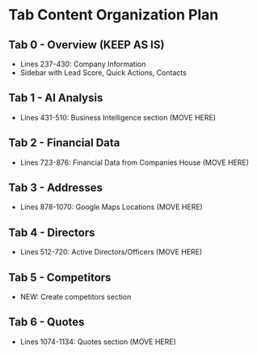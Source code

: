 # Tab Content Organization Plan

## Tab 0 - Overview (KEEP AS IS)
- Lines 237-430: Company Information
- Sidebar with Lead Score, Quick Actions, Contacts

## Tab 1 - AI Analysis
- Lines 431-510: Business Intelligence section (MOVE HERE)

## Tab 2 - Financial Data  
- Lines 723-876: Financial Data from Companies House (MOVE HERE)

## Tab 3 - Addresses
- Lines 878-1070: Google Maps Locations (MOVE HERE)

## Tab 4 - Directors
- Lines 512-720: Active Directors/Officers (MOVE HERE)

## Tab 5 - Competitors
- NEW: Create competitors section

## Tab 6 - Quotes
- Lines 1074-1134: Quotes section (MOVE HERE)



